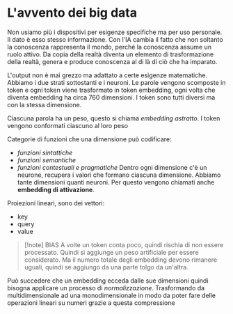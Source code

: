 # L'avvento dei big data
Non usiamo più i dispositivi per esigenze specifiche ma per uso personale.
Il dato è esso stesso informazione.
Con l'IA cambia il fatto che non soltanto la conoscenza rappresenta il mondo, perché la conoscenza assume un ruolo attivo. Da copia della realtà diventa un elemento di trasformazione della realtà, genera e produce conoscenza al di là di ciò che ha imparato.

L'output non è mai grezzo ma adattato a certe esigenze matematiche.
Abbiamo i due strati sottostanti e i neuroni. Le parole vengono scomposte in token e ogni token viene trasformato in token embedding, ogni volta che diventa embedding ha circa 760 dimensioni. I token sono tutti diversi ma con la stessa dimensione.

Ciascuna parola ha un peso, questo si chiama *embedding astratto*. I token vengono conformati ciascuno al loro peso

Categorie di funzioni che una dimensione può codificare:
- *funzioni sintattiche*
- *funzioni semantiche*
- *funzioni contestuali e pragmatiche*
Dentro ogni dimensione c'è un neurone, recupera i valori che formano ciascuna dimensione. Abbiamo tante dimensioni quanti neuroni. Per questo vengono chiamati anche **embedding di attivazione**.

Proiezioni lineari, sono dei vettori:
- key
- query
- value

>[!note] BIAS
>A volte un token conta poco, quindi rischia di non essere processato. Quindi si aggiunge un peso artificiale per essere considerato. Ma il numero totale degli embedding devono rimanere uguali, quindi se aggiungo da una parte tolgo da un'altra. 

Può succedere che un embedding ecceda dalle sue dimensioni quindi bisogna applicare un processo di *normalizzazione*. Trasformando da multidimensionale ad una monodimensionale in modo da poter fare delle operazioni lineari su numeri grazie a questa compressione


